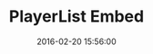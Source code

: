 ---
layout: inner
position: left
title: 'PlayerList Embed'
date: 2016-02-20 15:56:00
categories: development
tags: Minecraft PlayerList Embed
featured_image: '/img/example2.png'
project_link: ''
button_text: ''
button_icon: ''
lead_text: 'Display a portion of players who are currently online on your server.'
---